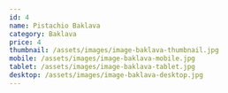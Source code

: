 ```yaml
---
id: 4
name: Pistachio Baklava
category: Baklava
price: 4
thumbnail: /assets/images/image-baklava-thumbnail.jpg
mobile: /assets/images/image-baklava-mobile.jpg
tablet: /assets/images/image-baklava-tablet.jpg
desktop: /assets/images/image-baklava-desktop.jpg
---
```

  
